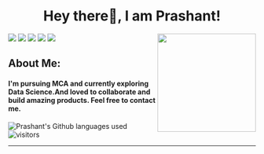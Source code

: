 <!--
**prashantlv/prashantlv** is a ✨ _special_ ✨ repository because its `README.md` (this file) appears on your GitHub profile.

Here are some ideas to get you started:

- 🔭 I’m currently working on ...
- 🌱 I’m currently learning ...
- 👯 I’m looking to collaborate on ...
- 🤔 I’m looking for help with ...
- 💬 Ask me about ...
- 📫 How to reach me: ...
- 😄 Pronouns: ...
- ⚡ Fun fact: ...
-->
<h1 align= "center"><b>Hey there👋, I am Prashant!</b></h1>

<img align='right' src='https://user-images.githubusercontent.com/5713670/87202985-820dcb80-c2b6-11ea-9f56-7ec461c497c3.gif' width='200"'>

[![](https://img.shields.io/badge/Twitter-Marshall-blue)](https://twitter.com/CicadaMaster)
[![](https://img.shields.io/badge/LinkedIn-Prashant-blue)](https://www.linkedin.com/in/prashantshukla15)
[![](https://img.shields.io/badge/HackerRank-prashantshukla-brightgreen)](https://www.hackerrank.com/prashantshukla15)
[![](https://img.shields.io/badge/Gmail-shukla.prashant689@gmail.com-red)](mailto:shukla.prashant689@gmail.com)
[![](https://img.shields.io/badge/Website-prashantshukla.codes-important)](https://www.prashantshukla.codes)

## About Me:
<h4>I'm pursuing MCA and currently exploring Data Science.And loved to collaborate and build amazing products.
Feel free to contact me.</h4>

![Prashant's Github languages used](https://github-readme-stats.vercel.app/api/top-langs/?username=prashantlv&hide_border=true&theme=buefy)
![visitors](https://visitor-badge.glitch.me/badge?page_id=prashantlv.prashantlv)

---

